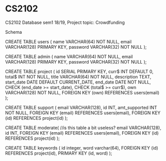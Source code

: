 # CS2102
CS2102 Database sem1 18/19, Project topic: Crowdfunding


Schema 

CREATE TABLE users (
name VARCHAR(64) NOT NULL,
email VARCHAR(128) PRIMARY KEY,
password VARCHAR(32) NOT NULL
);

CREATE TABLE admin (
name VARCHAR(64) NOT NULL,
email VARCHAR(128) PRIMARY KEY,
password VARCHAR(32) NOT NULL
);

CREATE TABLE project (
id SERIAL PRIMARY KEY,
curr$ INT DEFAULT 0,
total$ INT NOT NULL,
title VARCHAR(64) NOT NULL,
description TEXT,
start_date DATE DEFAULT CURRENT_DATE,
end_date DATE NOT NULL,
CHECK (end_date >= start_date),
CHECK (total$ >= curr$),
own VARCHAR(128) NOT NULL,
FOREIGN KEY (own) REFERENCES users(email) 
);


CREATE TABLE support (
email VARCHAR(128),
id INT,
amt_supported INT NOT NULL,
FOREIGN KEY (email) REFERENCES users(email),
FOREIGN KEY (id) REFERENCES project(id)
);


CREATE TABLE moderate(    //is this table a bit useless?
    email VARCHAR(128),
    id INT,
    FOREIGN KEY (email) REFERENCES users(email),
    FOREIGN KEY (id) REFERENCES project(id)
);

CREATE TABLE keywords (
    id integer,
word varchar(64),
FOREIGN KEY (id) REFERENCES project(id),
PRIMARY KEY (id, word)
);




